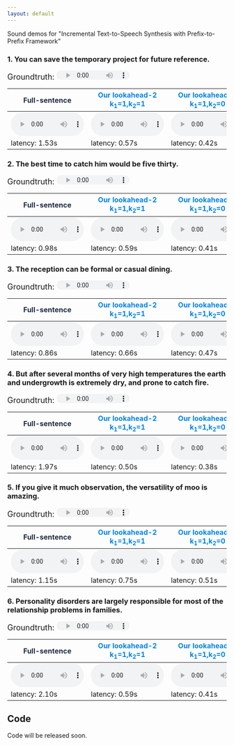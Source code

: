```yaml
---
layout: default
---
```


Sound demos for "Incremental Text-to-Speech Synthesis with Prefix-to-Prefix Framework"

### 1. You can save the temporary project for future reference.

<span style="font-size:18px">Groundtruth: </span><audio controls=""  style="height: 21px; width: 168px;" src="audios/groundtruth/0_001101.wav" type="audio/mpeg" />  <span style="font-size:18px">Vocoder with groundtruth-mel: </span><audio controls=""  style="height: 21px; width: 168px;" src="audios/gt_from_mel/audio_022.wav" type="audio/mpeg" />  
<table>
<thead>
<tr><th><span style="color:#202b40;">Full-sentence</span>                                                         </th><th><span style="color:#0084e4;">Our lookahead-2<br>k<sub>1</sub>=1,k<sub>2</sub>=1</span>                   </th><th><span style="color:#0084e4;">Our lookahead-1<br>k<sub>1</sub>=1,k<sub>2</sub>=0</span>                   </th><th><span style="color:#939aa4;">Our lookahead-0<br>k<sub>1</sub>=0,k<sub>2</sub>=0</span>                   </th><th><span style="color:#939aa4;">Chunk-by-Chunk</span>                                                         </th></tr>
</thead>
<tbody>
<tr><td><audio controls=""  style="width: 168px;" src="audios/full_delta0_pred/audio_022.wav" type="audio/mpeg" /></td><td><audio controls=""  style="width: 168px;" src="audios/lookahead2_pred/audio_022.wav" type="audio/mpeg" /></td><td><audio controls=""  style="width: 168px;" src="audios/lookahead1_pred/audio_022.wav" type="audio/mpeg" /></td><td><audio controls=""  style="width: 168px;" src="audios/lookahead0_pred/audio_022.wav" type="audio/mpeg" /></td><td><audio controls=""  style="width: 168px;" src="audios/chunkbychunk_pred/audio_022.wav" type="audio/mpeg" /></td></tr>
<tr><td>latency: 1.53s                                                                                            </td><td>latency: 0.57s                                                                                           </td><td>latency: 0.42s                                                                                           </td><td>latency: 0.19s                                                                                           </td><td>latency: 0.06s                                                                                             </td></tr>
</tbody>
</table>

### 2. The best time to catch him would be five thirty.

<span style="font-size:18px">Groundtruth: </span><audio controls=""  style="height: 21px; width: 168px;" src="audios/groundtruth/0_001551.wav" type="audio/mpeg" />  <span style="font-size:18px">Vocoder with groundtruth-mel: </span><audio controls=""  style="height: 21px; width: 168px;" src="audios/gt_from_mel/audio_031.wav" type="audio/mpeg" />  
<table>
<thead>
<tr><th><span style="color:#202b40;">Full-sentence</span>                                                         </th><th><span style="color:#0084e4;">Our lookahead-2<br>k<sub>1</sub>=1,k<sub>2</sub>=1</span>                   </th><th><span style="color:#0084e4;">Our lookahead-1<br>k<sub>1</sub>=1,k<sub>2</sub>=0</span>                   </th><th><span style="color:#939aa4;">Our lookahead-0<br>k<sub>1</sub>=0,k<sub>2</sub>=0</span>                   </th><th><span style="color:#939aa4;">Chunk-by-Chunk</span>                                                         </th></tr>
</thead>
<tbody>
<tr><td><audio controls=""  style="width: 168px;" src="audios/full_delta0_pred/audio_031.wav" type="audio/mpeg" /></td><td><audio controls=""  style="width: 168px;" src="audios/lookahead2_pred/audio_031.wav" type="audio/mpeg" /></td><td><audio controls=""  style="width: 168px;" src="audios/lookahead1_pred/audio_031.wav" type="audio/mpeg" /></td><td><audio controls=""  style="width: 168px;" src="audios/lookahead0_pred/audio_031.wav" type="audio/mpeg" /></td><td><audio controls=""  style="width: 168px;" src="audios/chunkbychunk_pred/audio_031.wav" type="audio/mpeg" /></td></tr>
<tr><td>latency: 0.98s                                                                                            </td><td>latency: 0.59s                                                                                           </td><td>latency: 0.41s                                                                                           </td><td>latency: 0.13s                                                                                           </td><td>latency: 0.05s                                                                                             </td></tr>
</tbody>
</table>

### 3. The reception can be formal or casual dining.

<span style="font-size:18px">Groundtruth: </span><audio controls=""  style="height: 21px; width: 168px;" src="audios/groundtruth/0_001901.wav" type="audio/mpeg" />  <span style="font-size:18px">Vocoder with groundtruth-mel: </span><audio controls=""  style="height: 21px; width: 168px;" src="audios/gt_from_mel/audio_038.wav" type="audio/mpeg" />  
<table>
<thead>
<tr><th><span style="color:#202b40;">Full-sentence</span>                                                         </th><th><span style="color:#0084e4;">Our lookahead-2<br>k<sub>1</sub>=1,k<sub>2</sub>=1</span>                   </th><th><span style="color:#0084e4;">Our lookahead-1<br>k<sub>1</sub>=1,k<sub>2</sub>=0</span>                   </th><th><span style="color:#939aa4;">Our lookahead-0<br>k<sub>1</sub>=0,k<sub>2</sub>=0</span>                   </th><th><span style="color:#939aa4;">Chunk-by-Chunk</span>                                                         </th></tr>
</thead>
<tbody>
<tr><td><audio controls=""  style="width: 168px;" src="audios/full_delta0_pred/audio_038.wav" type="audio/mpeg" /></td><td><audio controls=""  style="width: 168px;" src="audios/lookahead2_pred/audio_038.wav" type="audio/mpeg" /></td><td><audio controls=""  style="width: 168px;" src="audios/lookahead1_pred/audio_038.wav" type="audio/mpeg" /></td><td><audio controls=""  style="width: 168px;" src="audios/lookahead0_pred/audio_038.wav" type="audio/mpeg" /></td><td><audio controls=""  style="width: 168px;" src="audios/chunkbychunk_pred/audio_038.wav" type="audio/mpeg" /></td></tr>
<tr><td>latency: 0.86s                                                                                            </td><td>latency: 0.66s                                                                                           </td><td>latency: 0.47s                                                                                           </td><td>latency: 0.18s                                                                                           </td><td>latency: 0.05s                                                                                             </td></tr>
</tbody>
</table>

### 4. But after several months of very high temperatures the earth and undergrowth is extremely dry, and prone to catch fire.

<span style="font-size:18px">Groundtruth: </span><audio controls=""  style="height: 21px; width: 168px;" src="audios/groundtruth/0_004801.wav" type="audio/mpeg" />  <span style="font-size:18px">Vocoder with groundtruth-mel: </span><audio controls=""  style="height: 21px; width: 168px;" src="audios/gt_from_mel/audio_096.wav" type="audio/mpeg" />  
<table>
<thead>
<tr><th><span style="color:#202b40;">Full-sentence</span>                                                         </th><th><span style="color:#0084e4;">Our lookahead-2<br>k<sub>1</sub>=1,k<sub>2</sub>=1</span>                   </th><th><span style="color:#0084e4;">Our lookahead-1<br>k<sub>1</sub>=1,k<sub>2</sub>=0</span>                   </th><th><span style="color:#939aa4;">Our lookahead-0<br>k<sub>1</sub>=0,k<sub>2</sub>=0</span>                   </th><th><span style="color:#939aa4;">Chunk-by-Chunk</span>                                                         </th></tr>
</thead>
<tbody>
<tr><td><audio controls=""  style="width: 168px;" src="audios/full_delta0_pred/audio_096.wav" type="audio/mpeg" /></td><td><audio controls=""  style="width: 168px;" src="audios/lookahead2_pred/audio_096.wav" type="audio/mpeg" /></td><td><audio controls=""  style="width: 168px;" src="audios/lookahead1_pred/audio_096.wav" type="audio/mpeg" /></td><td><audio controls=""  style="width: 168px;" src="audios/lookahead0_pred/audio_096.wav" type="audio/mpeg" /></td><td><audio controls=""  style="width: 168px;" src="audios/chunkbychunk_pred/audio_096.wav" type="audio/mpeg" /></td></tr>
<tr><td>latency: 1.97s                                                                                            </td><td>latency: 0.50s                                                                                           </td><td>latency: 0.38s                                                                                           </td><td>latency: 0.14s                                                                                           </td><td>latency: 0.06s                                                                                             </td></tr>
</tbody>
</table>

### 5. If you give it much observation, the versatility of moo is amazing.

<span style="font-size:18px">Groundtruth: </span><audio controls=""  style="height: 21px; width: 168px;" src="audios/groundtruth/0_500592.wav" type="audio/mpeg" />  <span style="font-size:18px">Vocoder with groundtruth-mel: </span><audio controls=""  style="height: 21px; width: 168px;" src="audios/gt_from_mel/audio_188.wav" type="audio/mpeg" />  
<table>
<thead>
<tr><th><span style="color:#202b40;">Full-sentence</span>                                                         </th><th><span style="color:#0084e4;">Our lookahead-2<br>k<sub>1</sub>=1,k<sub>2</sub>=1</span>                   </th><th><span style="color:#0084e4;">Our lookahead-1<br>k<sub>1</sub>=1,k<sub>2</sub>=0</span>                   </th><th><span style="color:#939aa4;">Our lookahead-0<br>k<sub>1</sub>=0,k<sub>2</sub>=0</span>                   </th><th><span style="color:#939aa4;">Chunk-by-Chunk</span>                                                         </th></tr>
</thead>
<tbody>
<tr><td><audio controls=""  style="width: 168px;" src="audios/full_delta0_pred/audio_188.wav" type="audio/mpeg" /></td><td><audio controls=""  style="width: 168px;" src="audios/lookahead2_pred/audio_188.wav" type="audio/mpeg" /></td><td><audio controls=""  style="width: 168px;" src="audios/lookahead1_pred/audio_188.wav" type="audio/mpeg" /></td><td><audio controls=""  style="width: 168px;" src="audios/lookahead0_pred/audio_188.wav" type="audio/mpeg" /></td><td><audio controls=""  style="width: 168px;" src="audios/chunkbychunk_pred/audio_188.wav" type="audio/mpeg" /></td></tr>
<tr><td>latency: 1.15s                                                                                            </td><td>latency: 0.75s                                                                                           </td><td>latency: 0.51s                                                                                           </td><td>latency: 0.18s                                                                                           </td><td>latency: 0.05s                                                                                             </td></tr>
</tbody>
</table>

### 6. Personality disorders are largely responsible for most of the relationship problems in families.

<span style="font-size:18px">Groundtruth: </span><audio controls=""  style="height: 21px; width: 168px;" src="audios/groundtruth/0_511392.wav" type="audio/mpeg" />  <span style="font-size:18px">Vocoder with groundtruth-mel: </span><audio controls=""  style="height: 21px; width: 168px;" src="audios/gt_from_mel/audio_224.wav" type="audio/mpeg" />  
<table>
<thead>
<tr><th><span style="color:#202b40;">Full-sentence</span>                                                         </th><th><span style="color:#0084e4;">Our lookahead-2<br>k<sub>1</sub>=1,k<sub>2</sub>=1</span>                   </th><th><span style="color:#0084e4;">Our lookahead-1<br>k<sub>1</sub>=1,k<sub>2</sub>=0</span>                   </th><th><span style="color:#939aa4;">Our lookahead-0<br>k<sub>1</sub>=0,k<sub>2</sub>=0</span>                   </th><th><span style="color:#939aa4;">Chunk-by-Chunk</span>                                                         </th></tr>
</thead>
<tbody>
<tr><td><audio controls=""  style="width: 168px;" src="audios/full_delta0_pred/audio_224.wav" type="audio/mpeg" /></td><td><audio controls=""  style="width: 168px;" src="audios/lookahead2_pred/audio_224.wav" type="audio/mpeg" /></td><td><audio controls=""  style="width: 168px;" src="audios/lookahead1_pred/audio_224.wav" type="audio/mpeg" /></td><td><audio controls=""  style="width: 168px;" src="audios/lookahead0_pred/audio_224.wav" type="audio/mpeg" /></td><td><audio controls=""  style="width: 168px;" src="audios/chunkbychunk_pred/audio_224.wav" type="audio/mpeg" /></td></tr>
<tr><td>latency: 2.10s                                                                                            </td><td>latency: 0.59s                                                                                           </td><td>latency: 0.41s                                                                                           </td><td>latency: 0.10s                                                                                           </td><td>latency: 0.04s                                                                                             </td></tr>
</tbody>
</table>

## Code

Code will be released soon.
